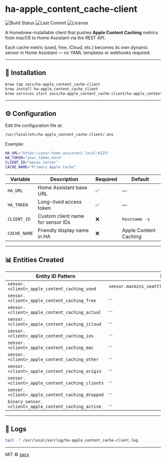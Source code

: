 # ha-apple_content_cache-client

![Build Status](https://github.com/zacs/ha-apple_content_cache-client/actions/workflows/homebrew.yml/badge.svg)
![Last Commit](https://img.shields.io/github/last-commit/zacs/ha-apple_content_cache-client)
![License](https://img.shields.io/github/license/zacs/ha-apple_content_cache-client)

A Homebrew-installable client that pushes **Apple Content Caching** metrics from macOS to Home Assistant via the REST API.

Each cache metric (used, free, iCloud, etc.) becomes its own dynamic sensor in Home Assistant — no YAML templates or webhooks required.

---

## 🧩 Installation

```bash
brew tap zacs/ha-apple_content_cache-client
brew install ha-apple_content_cache_client
brew services start zacs/ha-apple_content_cache-client/ha-apple_content_cache_client
```

---

## ⚙️ Configuration

Edit the configuration file at:

```bash
/usr/local/etc/ha-apple_content_cache-client/.env
```

Example:

```bash
HA_URL="https://your-home-assistant.local:8123"
HA_TOKEN="your_token_here"
CLIENT_ID="macos_server"
CACHE_NAME="Primary Apple Cache"
```

| Variable | Description | Required | Default |
|-----------|--------------|-----------|----------|
| `HA_URL` | Home Assistant base URL | ✅ | — |
| `HA_TOKEN` | Long-lived access token | ✅ | — |
| `CLIENT_ID` | Custom client name for sensor IDs | ❌ | `hostname -s` |
| `CACHE_NAME` | Friendly display name in HA | ❌ | Apple Content Caching |

---

## 📊 Entities Created

| Entity ID Pattern | Example | Type | Units |
|-------------------|----------|------|--------|
| `sensor.<client>_apple_content_caching_used` | `sensor.macmini_seattle_apple_content_caching_used` | Numeric | MB |
| `sensor.<client>_apple_content_caching_free` | ... | Numeric | MB |
| `sensor.<client>_apple_content_caching_actual` | ... | Numeric | MB |
| `sensor.<client>_apple_content_caching_icloud` | ... | Numeric | MB |
| `sensor.<client>_apple_content_caching_ios` | ... | Numeric | MB |
| `sensor.<client>_apple_content_caching_mac` | ... | Numeric | MB |
| `sensor.<client>_apple_content_caching_other` | ... | Numeric | MB |
| `sensor.<client>_apple_content_caching_origin` | ... | Numeric | MB |
| `sensor.<client>_apple_content_caching_clients` | ... | Numeric | MB |
| `sensor.<client>_apple_content_caching_dropped` | ... | Numeric | MB |
| `binary_sensor.<client>_apple_content_caching_active` | ... | Boolean | — |

---

## 📄 Logs

```bash
tail -f /usr/local/var/log/ha-apple_content_cache-client.log
```

---

MIT © [zacs](https://github.com/zacs)
